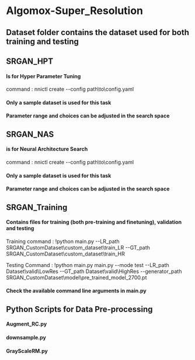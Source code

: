 # Algomox-Super_Resolution

## Dataset folder contains the dataset used for both training and testing

## SRGAN_HPT
#### Is for Hyper Parameter Tuning
command : nnictl create --config path\to\config.yaml
#### Only a sample dataset is used for this task
#### Parameter range and choices can be adjusted in the search space


## SRGAN_NAS
#### is for Neural Architecture Search
command : nnictl create --config path\to\config.yaml
#### Only a sample dataset is used for this task
#### Parameter range and choices can be adjusted in the search space


## SRGAN_Training
#### Contains files for training (both pre-training and finetuning),  validation and testing
Training command : !python main.py --LR_path SRGAN_CustomDataset\custom_dataset\train_LR --GT_path SRGAN_CustomDataset\custom_dataset\train_HR

Testing Command : !python main.py main.py --mode test --LR_path Dataset\valid\LowRes --GT_path Dataset\valid\HighRes --generator_path SRGAN_CustomDataset\model\pre_trained_model_2700.pt
#### Check the available command line arguments in main.py


## Python Scripts for Data Pre-processing
#### Augment_RC.py
#### downsample.py
#### GrayScaleRM.py
